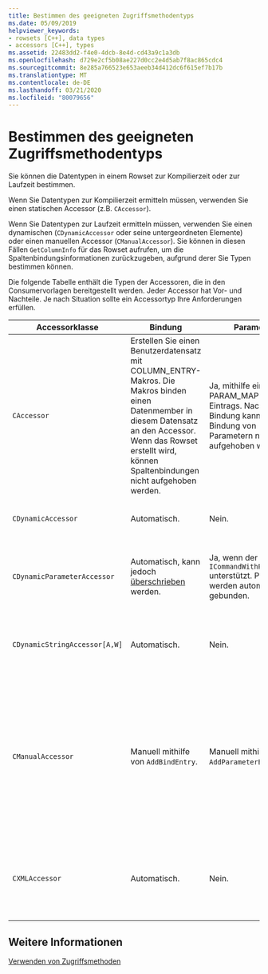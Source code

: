 ```yaml
---
title: Bestimmen des geeigneten Zugriffsmethodentyps
ms.date: 05/09/2019
helpviewer_keywords:
- rowsets [C++], data types
- accessors [C++], types
ms.assetid: 22483dd2-f4e0-4dcb-8e4d-cd43a9c1a3db
ms.openlocfilehash: d729e2cf5b08ae227d0cc2e4d5ab7f8ac865cdc4
ms.sourcegitcommit: 8e285a766523e653aeeb34d412dc6f615ef7b17b
ms.translationtype: MT
ms.contentlocale: de-DE
ms.lasthandoff: 03/21/2020
ms.locfileid: "80079656"
---
```

# <a name="determining-which-type-of-accessor-to-use"></a>Bestimmen des geeigneten Zugriffsmethodentyps

Sie können die Datentypen in einem Rowset zur Kompilierzeit oder zur Laufzeit bestimmen.

Wenn Sie Datentypen zur Kompilierzeit ermitteln müssen, verwenden Sie einen statischen Accessor (z.B. `CAccessor`).

Wenn Sie Datentypen zur Laufzeit ermitteln müssen, verwenden Sie einen dynamischen (`CDynamicAccessor` oder seine untergeordneten Elemente) oder einen manuellen Accessor (`CManualAccessor`). Sie können in diesen Fällen `GetColumnInfo` für das Rowset aufrufen, um die Spaltenbindungsinformationen zurückzugeben, aufgrund derer Sie Typen bestimmen können.

Die folgende Tabelle enthält die Typen der Accessoren, die in den Consumervorlagen bereitgestellt werden. Jeder Accessor hat Vor- und Nachteile. Je nach Situation sollte ein Accessortyp Ihre Anforderungen erfüllen.

|Accessorklasse|Bindung|Parameter|Comment|
|--------------------|-------------|---------------|-------------|
|`CAccessor`|Erstellen Sie einen Benutzerdatensatz mit COLUMN_ENTRY-Makros. Die Makros binden einen Datenmember in diesem Datensatz an den Accessor. Wenn das Rowset erstellt wird, können Spaltenbindungen nicht aufgehoben werden.|Ja, mithilfe eines PARAM_MAP-Makro-Eintrags. Nach der Bindung kann die Bindung von Parametern nicht aufgehoben werden.|Schnellster Accessor aufgrund von wenig Code.|
|`CDynamicAccessor`|Automatisch.|Nein.|Nützlich, wenn Sie den Typ der Daten in einem Rowset nicht kennen.|
|`CDynamicParameterAccessor`|Automatisch, kann jedoch [überschrieben](../../data/oledb/overriding-a-dynamic-accessor.md) werden.|Ja, wenn der Anbieter `ICommandWithParameters` unterstützt. Parameter werden automatisch gebunden.|Langsamer als `CDynamicAccessor`, aber hilfreich zum Aufrufen generischer gespeicherter Prozeduren.|
|`CDynamicStringAccessor[A,W]`|Automatisch.|Nein.|Ruft Daten aus dem Datenspeicher, auf die zugegriffen wird, als Zeichenfolgendaten ab.|
|`CManualAccessor`|Manuell mithilfe von `AddBindEntry`.|Manuell mithilfe von `AddParameterEntry`.|Schnell; Parameter und Spalten werden nur einmal gebunden. Sie bestimmen den zu verwendenden Datentyp. (Ein Beispiel finden Sie unter [DBViewer](https://github.com/Microsoft/VCSamples) Sample.) Erfordert mehr Code als `CDynamicAccessor` oder `CAccessor`. Entspricht eher dem direkten Aufruf von OLE DB.|
|`CXMLAccessor`|Automatisch.|Nein.|Ruft Daten aus dem Datenspeicher, auf die zugegriffen wird, als Zeichenfolgendaten ab, und formatiert sie als XML-markierte Daten.|

## <a name="see-also"></a>Weitere Informationen

[Verwenden von Zugriffsmethoden](../../data/oledb/using-accessors.md)